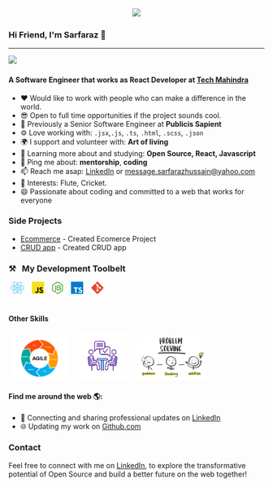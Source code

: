 
<div align="center">
  <img src="https://user-images.githubusercontent.com/74038190/212748842-9fcbad5b-6173-4175-8a61-521f3dbb7514.gif" width="500" />
</div>

### Hi Friend, I'm Sarfaraz 👋
---
![](https://github.com/Your_Repository_Name/Your_GIF_Name.gif)
#### A Software Engineer that works as **React Developer** at **[Tech Mahindra](https://techmahindra.com/)**

- ❤️ Would like to work with people who can make a difference in the world.
- 😎 Open to full time opportunities if the project sounds cool.
- 🏢 Previously a Senior Software Engineer at **Publicis Sapient**
- ⚙️ Love working with:  `.jsx`,`.js`, `.ts`, `.html`, `.scss`, `.json`
- 🌍 I support and volunteer with: **Art of living**
- 🌱 Learning more about and studying: **Open Source, React, Javascript**
- 💬 Ping me about: **mentorship**, **coding**
- 📫 Reach me asap: <a href="https://www.linkedin.com/in/hsarfaraz/">LinkedIn</a> or message.sarfarazhussain@yahoo.com
- 💜 Interests: Flute, Cricket.
- 😄 Passionate about coding and committed to a web that works for everyone

### Side Projects

- [Ecommerce]() - Created Ecomerce Project
- [CRUD app]() - Created CRUD app

### ⚒&nbsp;&nbsp;&nbsp;My Development Toolbelt
&nbsp;<img alt="React" title="React" src="react.png" height="24">&nbsp;&nbsp;&nbsp;&nbsp;<img alt="JavaScript" title="JavaScript" src="js.png" height="24">&nbsp;&nbsp;&nbsp;&nbsp;<img alt=" title=" title="Node.js" src="node.png" height="24">&nbsp;&nbsp;&nbsp;&nbsp;<img alt="TypeScript" title="TypeScript" src="ts.png" height="24">&nbsp;&nbsp;&nbsp;&nbsp;<img alt="Git" title="Git" src="git.png" height="24"><br><br>

#### Other Skills
&nbsp;<img alt="Agile" title="Agile" src="agile.png" height="84">
&nbsp;&nbsp;&nbsp;&nbsp;<img alt="Commincation" title="Commincation" src="communication.png" height="94">
&nbsp;&nbsp;&nbsp;&nbsp;<img alt="Problem Solving" title="Problem Solving" src="problem-solving.png" height="84">

#### Find me around the web 🌎:
- 💼 Connecting and sharing professional updates on <a href="https://www.linkedin.com/in/hsarfaraz/">LinkedIn</a>
- 🌐 Updating my work on <a href="https://github.com/HSarfaraz">Github.com</a>

### Contact

Feel free to connect with me on [LinkedIn](https://www.linkedin.com/in/hsarfaraz/), to explore the transformative potential of Open Source and build a better future on the web together!


